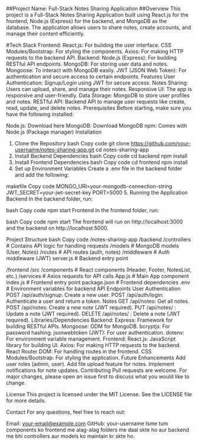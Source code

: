##Project Name: Full-Stack Notes Sharing Application
##Overview
This project is a Full-Stack Notes Sharing Application built using React.js for the frontend, Node.js (Express) for the backend, and MongoDB as the database. The application allows users to share notes, create accounts, and manage their content efficiently.

#Tech Stack
Frontend:
React.js: For building the user interface.
CSS Modules/Bootstrap: For styling the components.
Axios: For making HTTP requests to the backend API.
Backend:
Node.js (Express): For building RESTful API endpoints.
MongoDB: For storing user data and notes.
Mongoose: To interact with MongoDB easily.
JWT (JSON Web Token): For authentication and secure access to certain endpoints.
Features
User Authentication: Signup/Login using JWT for secure access.
Notes Sharing: Users can upload, share, and manage their notes.
Responsive UI: The app is responsive and user-friendly.
Data Storage: MongoDB to store user profiles and notes.
RESTful API: Backend API to manage user requests like create, read, update, and delete notes.
Prerequisites
Before starting, make sure you have the following installed:

Node.js: Download here
MongoDB: Download MongoDB
npm: Comes with Node.js (Package manager)
Installation
1. Clone the Repository
bash
Copy code
git clone https://github.com/your-username/notes-sharing-app.git
cd notes-sharing-app
2. Install Backend Dependencies
bash
Copy code
cd backend
npm install
3. Install Frontend Dependencies
bash
Copy code
cd frontend
npm install
4. Set up Environment Variables
Create a .env file in the backend folder and add the following:

makefile
Copy code
MONGO_URI=your-mongodb-connection-string
JWT_SECRET=your-jwt-secret-key
PORT=5000
5. Running the Application
Backend
In the backend folder, run:

bash
Copy code
npm start
Frontend
In the frontend folder, run:

bash
Copy code
npm start
The frontend will run on http://localhost:3000 and the backend on http://localhost:5000.

Project Structure
bash
Copy code
/notes-sharing-app
  /backend
    /controllers      # Contains API logic for handling requests
    /models           # MongoDB models (User, Notes)
    /routes           # API routes (auth, notes)
    /middleware       # Auth middleware (JWT)
    server.js         # Backend entry point
  
  /frontend
    /src
      /components     # React components (Header, Footer, NotesList, etc.)
      /services       # Axios requests for API calls
      App.js          # Main App component
      index.js        # Frontend entry point
    package.json      # Frontend dependencies
  .env                # Environment variables for backend
API Endpoints
User Authentication
POST /api/auth/signup: Create a new user.
POST /api/auth/login: Authenticate a user and return a token.
Notes
GET /api/notes: Get all notes.
POST /api/notes: Create a new note (JWT required).
PUT /api/notes/
: Update a note (JWT required).
DELETE /api/notes/
: Delete a note (JWT required).
Libraries/Dependencies
Backend:
Express: Framework for building RESTful APIs.
Mongoose: ODM for MongoDB.
bcryptjs: For password hashing.
jsonwebtoken (JWT): For user authentication.
dotenv: For environment variable management.
Frontend:
React.js: JavaScript library for building UI.
Axios: For making HTTP requests to the backend.
React Router DOM: For handling routes in the frontend.
CSS Modules/Bootstrap: For styling the application.
Future Enhancements
Add user roles (admin, user).
Add file upload feature for notes.
Implement notifications for note updates.
Contributing
Pull requests are welcome. For major changes, please open an issue first to discuss what you would like to change.

License
This project is licensed under the MIT License. See the LICENSE file for more details.

Contact
For any questions, feel free to reach out:

Email: your-email@example.com
GitHub: your-username
Isme tum components ko frontend me alag-alag folders me daal skte ho aur backend me bhi controllers aur models ko maintain kr skte ho.
